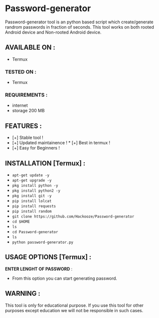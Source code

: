 # Password-generator
Password-generator tool is an python based script which create/generate randrom passwords in fraction of seconds. This tool works on both rooted Android device and Non-rooted Android device.


## AVAILABLE ON :

* Termux

### TESTED ON :

* Termux

### REQUIREMENTS :
* internet
* storage 200 MB

## FEATURES :
* [+] Stable tool !
* [+] Updated maintainence !                                                                                                                            * [+] Best in termux !
* [+] Easy for Beginners !

## INSTALLATION [Termux] :

* `apt-get update -y`
* `apt-get upgrade -y`
* `pkg install python -y`
* `pkg install python2 -y`
* `pkg install git -y`
* `pip install lolcat`
* `pip install requests`
* `pip install random`
* `git clone https://github.com/Hackooze/Password-generator`
* `cd $HOME`
* `ls`
* `cd Password-generator`
* `ls`
* `python password-generator.py`
## USAGE OPTIONS [Termux] :

__ENTER LENGHT OF PASSWORD__ :
- From this option you can start generating password.
## WARNING :
This tool is only for educational purpose. If you use this tool for other purposes except education we will not be responsible in such cases.


